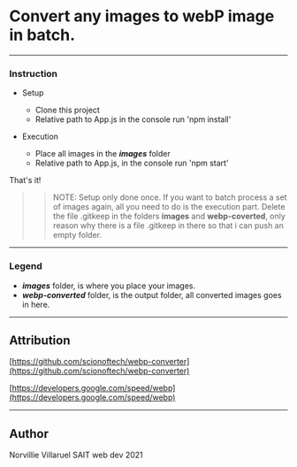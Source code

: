 # Convert any images to webP image in batch.
---

### Instruction

- Setup
  - Clone this project
  - Relative path to App.js in the console run 'npm install'

- Execution
  - Place all images in the **_images_** folder
  - Relative path to App.js, in the console run 'npm start'

That's it!

>>NOTE: Setup only done once. If you want to batch process a set of images again, all you need to do is the execution part. Delete the file .gitkeep in the folders **images** and **webp-coverted**, only reason why there is a file .gitkeep in there so that i can push an empty folder. 
---
### Legend
- **_images_** folder, is where you place your images.
- **_webp-converted_** folder, is the output folder, all converted images goes in here. 

--- 
## Attribution

[https://github.com/scionoftech/webp-converter](https://github.com/scionoftech/webp-converter)

[https://developers.google.com/speed/webp](https://developers.google.com/speed/webp)

---
## Author
Norvillie Villaruel
SAIT web dev 2021


